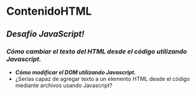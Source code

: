 # ContenidoHTML

## **_Desafío JavaScript!_**

### **_Cómo cambiar el texto del HTML desde el código utilizando Javascript._**

- **_Cómo modificar el DOM utilizando Javascript._**
- ¿Serías capaz de agregar texto a un elemento HTML desde el código mediante archivos usando Javascript?
